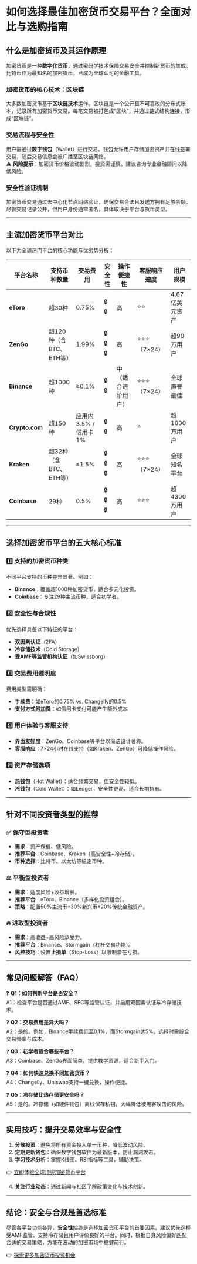 # 如何选择最佳加密货币交易平台？全面对比与选购指南  

## 什么是加密货币及其运作原理  

加密货币是一种**数字化货币**，通过密码学技术保障交易安全并控制新货币的生成。比特币作为最知名的加密货币，已成为全球认可的金融工具。  

### 加密货币的核心技术：区块链  
大多数加密货币基于**区块链技术**运作。区块链是一个公开且不可篡改的分布式账本，记录所有加密货币交易。每笔交易被打包成“区块”，并通过链式结构连接，形成“区块链”。  

### 交易流程与安全性  
用户需通过**数字钱包**（Wallet）进行交易。钱包允许用户存储加密资产并在线签署交易，随后交易信息会被广播至区块链网络。  
⚠️ **风险提示**：加密货币价格波动剧烈，投资需谨慎。建议咨询专业金融顾问以降低风险。  

### 安全性验证机制  
加密货币交易通过去中心化节点网络验证，确保交易合法且发送方拥有足够余额。尽管交易记录公开，但用户身份通常匿名，具体取决于平台与货币类型。  

---

## 主流加密货币平台对比  

以下为全球热门平台的核心功能与优劣势分析：  

| 平台名称 | 支持币种数量 | 交易费用 | 安全性 | 操作便捷性 | 客服响应速度 | 用户规模 |
|---------|-------------|----------|--------|------------|--------------|----------|
| **eToro** | 超30种 | 0.75% | 🔒🔒 | 高 | ⭐⭐ | 4.67亿美元资产 |
| **ZenGo** | 超120种（含BTC、ETH等） | 1.99% | 🔒🔒🔒 | 高 | ⭐⭐⭐（7×24） | 超90万用户 |
| **Binance** | 超1000种 | ≥0.1% | 🔒🔒 | 中（适合进阶用户） | ⭐⭐⭐（7×24） | 全球声誉最佳 |
| **Crypto.com** | 超150种 | 应用内3.5% / 信用卡1% | 🔒🔒 | 高 | ⭐ | 超1000万用户 |
| **Kraken** | 超32种（含BTC、ETH等） | ≤1.5% | 🔒🔒🔒 | 高 | ⭐⭐⭐（7×24） | 全球知名平台 |
| **Coinbase** | 29种 | 0.5% | 🔒🔒🔒 | 高 | ⭐⭐⭐ | 超4300万用户 |

---

## 选择加密货币平台的五大核心标准  

### 1️⃣ 支持的加密货币种类  
不同平台支持的币种差异显著。例如：  
- **Binance**：覆盖超1000种加密货币，适合多元化投资。  
- **Coinbase**：专注29种主流币种，适合初学者。  

### 2️⃣ 安全性与合规性  
优先选择具备以下特征的平台：  
- **双因素认证**（2FA）  
- **冷存储技术**（Cold Storage）  
- **受AMF等监管机构认证**（如Swissborg）  

### 3️⃣ 交易费用透明度  
费用类型需明确：  
- **手续费**：如eToro的0.75% vs. Changelly的0.5%  
- **支付方式附加费**：如信用卡支付可能产生额外成本  

### 4️⃣ 用户体验与客服支持  
- **界面友好度**：ZenGo、Coinbase等平台以简洁设计著称。  
- **客服响应**：7×24小时在线支持（如Kraken、ZenGo）可降低操作风险。  

### 5️⃣ 资产存储选项  
- **热钱包**（Hot Wallet）：适合频繁交易，但安全性较低。  
- **冷钱包**（Cold Wallet）：如Ledger，安全性更高，适合长期持有。  

---

## 针对不同投资者类型的推荐  

### ✅ 保守型投资者  
- **需求**：资产保值、低风险。  
- **推荐平台**：Coinbase、Kraken（高安全性+冷存储）。  
- **币种选择**：比特币、以太坊等稳定币种。  

### ⚖️ 平衡型投资者  
- **需求**：适度风险+收益增长。  
- **推荐平台**：eToro、Binance（多样化投资组合）。  
- **策略**：配置50%主流币+30%新兴币+20%传统金融资产。  

### 🔥 进取型投资者  
- **需求**：高收益+高风险承受力。  
- **推荐平台**：Binance、Stormgain（杠杆交易功能）。  
- **风控技巧**：设置**止损单**（Stop-Loss）以限制潜在亏损。  

---

## 常见问题解答（FAQ）  

❓ **Q1：如何判断平台是否安全？**  
A1：检查平台是否通过AMF、SEC等监管认证，并启用双因素认证与冷存储技术。  

❓ **Q2：交易费用差异大吗？**  
A2：是的。例如，Binance手续费低至0.1%，而Stormgain达5%。选择时需综合交易频率与成本。  

❓ **Q3：初学者适合哪些平台？**  
A3：Coinbase、ZenGo界面简单，提供教学资源，适合新手入门。  

❓ **Q4：如何快速兑换不同加密货币？**  
A4：Changelly、Uniswap支持一键兑换，操作便捷。  

❓ **Q5：冷存储比热存储更安全吗？**  
A5：是的。冷存储（如硬件钱包）离线保存私钥，大幅降低被黑客攻击的风险。  

---

## 实用技巧：提升交易效率与安全性  

1. **分散投资**：避免将所有资金投入单一币种，降低波动风险。  
2. **定期更新钱包**：确保数字钱包软件为最新版本，防止漏洞攻击。  
3. **学习技术分析**：掌握K线图、RSI指标等工具，辅助决策。  

👉 [立即体验全球顶尖加密货币平台](https://bit.ly/okx_welcome)  

4. **关注行业动态**：通过新闻与社区了解政策变化与技术创新。  

---

## 结论：安全与合规是首选标准  

尽管各平台功能各异，**安全性**始终是选择加密货币平台的首要因素。建议优先选择受AMF监管、支持冷存储且用户评价良好的平台。同时，根据自身风险偏好匹配合适的交易策略，方能在波动的加密市场中稳健前行。  

👉 [探索更多加密货币投资机会](https://bit.ly/okx_welcome)